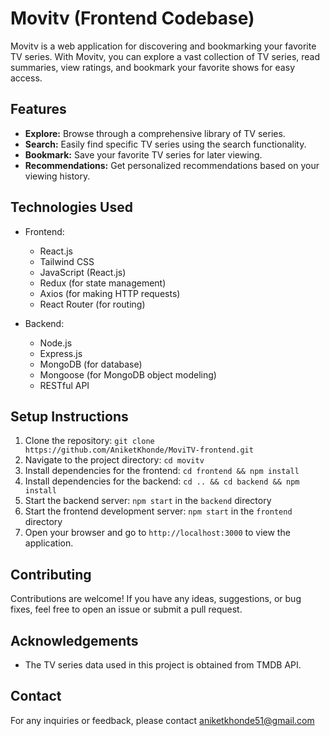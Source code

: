 # Movitv (Frontend Codebase)

Movitv is a web application for discovering and bookmarking your favorite TV series. With Movitv, you can explore a vast collection of TV series, read summaries, view ratings, and bookmark your favorite shows for easy access.

## Features

- **Explore:** Browse through a comprehensive library of TV series.
- **Search:** Easily find specific TV series using the search functionality.
- **Bookmark:** Save your favorite TV series for later viewing.
- **Recommendations:** Get personalized recommendations based on your viewing history.

## Technologies Used

- Frontend:
  - React.js
  - Tailwind CSS
  - JavaScript (React.js)
  - Redux (for state management)
  - Axios (for making HTTP requests)
  - React Router (for routing)

- Backend:
  - Node.js
  - Express.js
  - MongoDB (for database)
  - Mongoose (for MongoDB object modeling)
  - RESTful API

## Setup Instructions

1. Clone the repository: `git clone https://github.com/AniketKhonde/MoviTV-frontend.git`
2. Navigate to the project directory: `cd movitv`
3. Install dependencies for the frontend: `cd frontend && npm install`
4. Install dependencies for the backend: `cd .. && cd backend && npm install`
5. Start the backend server: `npm start` in the `backend` directory
6. Start the frontend development server: `npm start` in the `frontend` directory
7. Open your browser and go to `http://localhost:3000` to view the application.

## Contributing

Contributions are welcome! If you have any ideas, suggestions, or bug fixes, feel free to open an issue or submit a pull request.


## Acknowledgements

- The TV series data used in this project is obtained from TMDB API.

## Contact

For any inquiries or feedback, please contact aniketkhonde51@gmail.com
